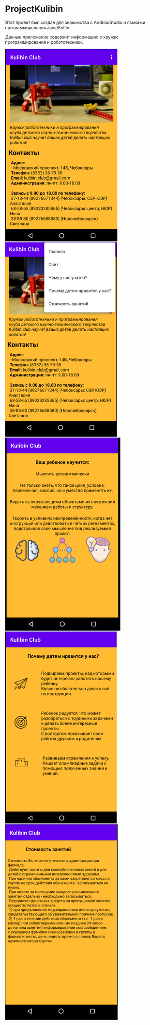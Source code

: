 # ProjectKulibin
Этот проект был создан для знакомства с AndroidStudio и языками программирования Java/Kotlin.

Данные приложение содержит информацию о кружке программирования и робототехники.

![](Screenshots/1.png)
![](Screenshots/2.png)
![](Screenshots/3.png)
![](Screenshots/4.png)
![](Screenshots/5.png)
